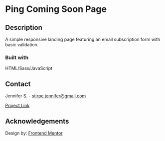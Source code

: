 # Ping Coming Soon Page

## Description

A simple responsive landing page featuring an email subscription form with basic validation.


### Built with

HTML/Sass/JavaScript

## Contact

Jennifer S. - stirpe.jennifer@gmail.com

[Project Link](https://jennstirpe.github.io/coming-soon-page-ping/)

## Acknowledgements

Design by: [Frontend Mentor](https://www.frontendmentor.io/)